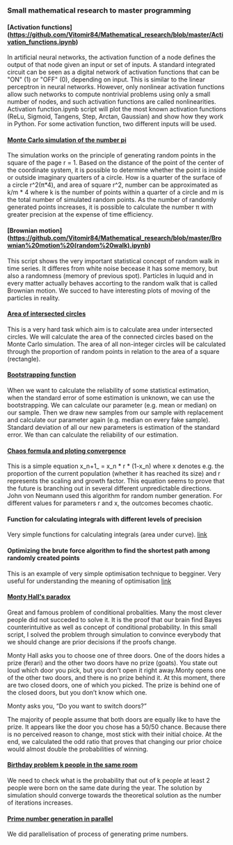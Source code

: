 ### Small mathematical research to master programming

#### [Activation functions] (https://github.com/Vitomir84/Mathematical_research/blob/master/Activation_functions.ipynb)

In artificial neural networks, the activation function of a node defines the output of that node given an input or set of inputs. A standard integrated circuit can be seen as a digital network of activation functions that can be "ON" (1) or "OFF" (0), depending on input. This is similar to the linear perceptron in neural networks. However, only nonlinear activation functions allow such networks to compute nontrivial problems using only a small number of nodes, and such activation functions are called nonlinearities. Activation function.ipynb script will plot the most known activation functions (ReLu, Sigmoid, Tangens, Step, Arctan, Gaussian) and show how they work in Python. For some activation function, two different inputs will be used. 

#### [Monte Carlo simulation of the number pi](https://github.com/Vitomir84/Mathematical_research/blob/master/Approximation_of_pi_number.ipynb)

The simulation works on the principle of generating random points in the square of the page r = 1.
Based on the distance of the point of the center of the coordinate system, it is possible to determine whether the point is inside or outside imaginary quarters of a circle. How is a quarter of the surface of a circle r^2\(π*4), and area of square r^2, number  can be approximated as k/m * 4  where k is the number of points within a quarter of a circle and m is the total number of simulated random points. As the number of randomly generated points increases, it is possible to calculate the number π with greater precision at the expense of time efficiency.

#### [Brownian motion] (https://github.com/Vitomir84/Mathematical_research/blob/master/Brownian%20motion%20(random%20walk).ipynb)

This script shows the very important statistical concept of random walk in time series. It differes from white noise becease it has some memory, but also a randomness (memory of previous spot). Particles in luquid and in every matter actually behaves accorting to the random walk that is called Brownian motion. 
We succed to have interesting plots of moving of the particles in reality. 


#### [Area of intersected circles](https://github.com/Vitomir84/Mathematical_research/blob/master/Area_of_intersected_circles.ipynb)

This is a very hard task which aim is to calculate area under intersected circles. We will calculate the area of the connected circles based on the Monte Carlo simulation. The area of all non-integer circles will be calculated through the proportion of random points in relation to the area of a square (rectangle).

#### [Bootstrapping function](https://github.com/Vitomir84/Mathematical_research/blob/master/Bootstrapping.ipynb)

When we want to calculate the reliability of some statistical estimation, when the standard error of some estimation is unknown, we can use the bootstrapping. We can calculate our parameter (e.g. mean or median) on our sample. Then we draw new samples from our sample with replacement and calculate our parameter again (e.g. median on every fake sample). Standard deviation of all our new parameters is estimation of the standard error. We than can calculate the reliability of our estimation.

#### [Chaos formula and ploting convergence](https://github.com/Vitomir84/Mathematical_research/blob/master/Formula%20haosa.ipynb)

This is a simple equation  x_n+1_ = x_n * r * (1-x_n)  where x denotes e.g. the proportion of the current population (whether it has reached its size) and r represents the scaling and growth factor. This equation seems to prove that the future is branching out in several different unpredictable directions.
John von Neumann used this algorithm for random number generation. For different values for parameters r and x, the outcomes becomes chaotic. 

#### Function for calculating integrals with different levels of precision

Very simple functions for calculating integrals (area under curve). [link](https://github.com/Vitomir84/Mathematical_research/blob/master/Integral.ipynb)

#### Optimizing the brute force algorithm to find the shortest path among randomly created points

This is an example of very simple optimisation technique to begginer. Very useful for understanding the meaning of optimisation [link](https://github.com/Vitomir84/Mathematical_research/blob/master/Najkraca%20duz.ipynb)

#### [Monty Hall's paradox](https://github.com/Vitomir84/Mathematical_research/blob/master/Montiholov%20paradoks.ipynb)

Great and famous problem of conditional probalities.  Many the most clever people did not succeded to solve it. It is the proof that our brain find Bayes counterintuitive as well as concept of conditional probability. In this small script, I solved the problem through simulation to convince everybody that we should change are prior decisions if the proofs change. 

Monty Hall asks you to choose one of three doors. One of the doors hides a prize (ferari) and the other two doors have no prize (goats). You state out loud which door you pick, but you don’t open it right away.Monty opens one of the other two doors, and there is no prize behind it. At this moment, there are two closed doors, one of which you picked. The prize is behind one of the closed doors, but you don’t know which one.

Monty asks you, “Do you want to switch doors?”

The majority of people assume that both doors are equally like to have the prize. It appears like the door you chose has a 50/50 chance. Because there is no perceived reason to change, most stick with their initial choice. At the end, we calculated the odd ratio that proves that changing our prior choice would almost double the probabilities of winning. 

#### [Birthday problem k people in the same room](https://github.com/Vitomir84/Mathematical_research/blob/master/Simulacija%20da%20li%20je%20n%20broj%20osoba%20rodjen%20istog%20datuma.ipynb)

We need to check what is the probability that out of k people at least 2 people were born on the same date during the year. The solution by simulation should converge towards the theoretical solution as the number of iterations increases.


#### [Prime number generation in parallel](https://github.com/Vitomir84/Mathematical_research/blob/master/Paralelizovanje_generisanja_prostih_brojeva.py)

We did parallelisation of process of generating prime numbers. 



